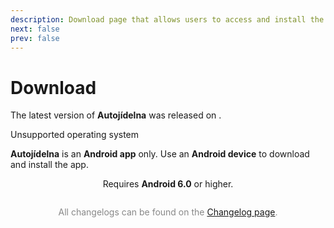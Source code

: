 ```yaml
---
description: Download page that allows users to access and install the latest version of the app.
next: false
prev: false
---
```


# Download

The latest version of **Autojídelna** was released on **<ReleaseDate />**.

<div v-if="!isAndroid" class="custom-block danger">
 <p class="custom-block-title">Unsupported operating system</p>
  <p>
    <strong>Autojídelna</strong> is an <strong>Android app</strong> only.
     Use an <strong>Android device</strong> to download and install the app.
  </p>
</div>

<DownloadButton />

<div style="text-align: center;">Requires <b>Android 6.0</b> or higher.</div >

<Changelog />

<div style="margin-top: 2em; text-align: center; color: #888888;">
  All changelogs can be found on the <a href="/en/changelogs.md">Changelog page</a>.
</div>

<!-- Setupt script -->

<script setup lang="ts">
  import { computed, onMounted, ref } from 'vue'
  import ReleaseDate from "@theme/components/ReleaseDate.vue"
  import DownloadButton from "@theme/components/DownloadButton.vue"
  import Changelog from "@theme/components/Changelog.vue"

  const isAndroid = ref(true)
  onMounted(() => {
    isAndroid.value = !!navigator.userAgent.match(/android/i)
  })
</script>
